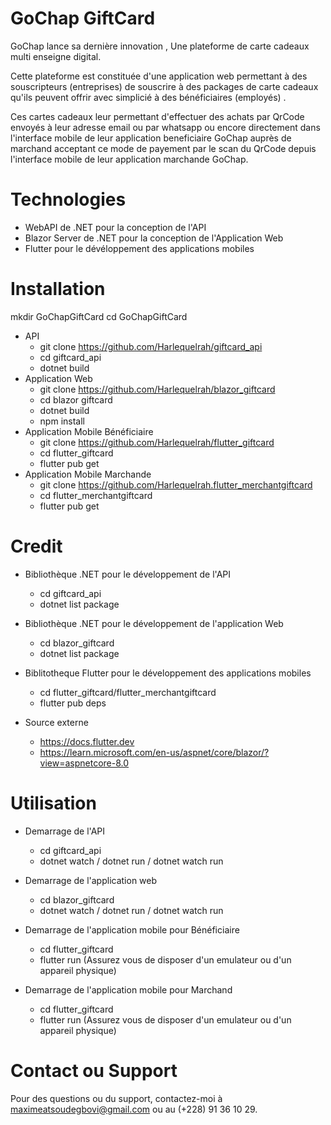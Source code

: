 # GoChap GiftCard

GoChap lance sa dernière innovation , Une plateforme de carte cadeaux multi enseigne digital.

Cette plateforme est constituée d'une application web permettant à des souscripteurs (entreprises) de souscrire à des packages de carte cadeaux qu'ils peuvent offrir avec simplicié à des bénéficiaires (employés) .

Ces cartes cadeaux leur permettant d'effectuer des achats
par QrCode envoyés à leur adresse email ou par whatsapp ou encore directement dans l'interface mobile de leur application beneficiaire GoChap auprès de marchand acceptant ce mode de payement par le scan du QrCode depuis l'interface mobile de leur application marchande  GoChap.

# Technologies
- WebAPI de .NET pour la conception de l'API
- Blazor Server de .NET pour la conception de l'Application Web
- Flutter pour le dévéloppement des applications mobiles

# Installation
mkdir GoChapGiftCard
cd GoChapGiftCard
- API
  - git clone https://github.com/Harlequelrah/giftcard_api
  - cd giftcard_api
  - dotnet build
- Application Web
  - git clone https://github.com/Harlequelrah/blazor_giftcard
  - cd blazor giftcard
  - dotnet build
  - npm install
- Application Mobile Bénéficiaire
  - git clone https://github.com/Harlequelrah/flutter_giftcard
  - cd flutter_giftcard
  - flutter pub get
- Application Mobile Marchande
  - git clone https://github.com/Harlequelrah.flutter_merchantgiftcard
  - cd flutter_merchantgiftcard
  - flutter pub get

# Credit
- Bibliothèque .NET pour le développement de l'API
  - cd giftcard_api
  - dotnet list package
- Bibliothèque .NET pour le développement de l'application Web
  - cd blazor_giftcard
  - dotnet list package
- Biblitotheque Flutter pour le développement des applications mobiles
  - cd flutter_giftcard/flutter_merchantgiftcard
  - flutter pub deps

- Source externe
  - https://docs.flutter.dev
  - https://learn.microsoft.com/en-us/aspnet/core/blazor/?view=aspnetcore-8.0

# Utilisation
- Demarrage de l'API
  - cd giftcard_api
  - dotnet watch / dotnet run / dotnet watch run

- Demarrage de l'application web
  - cd blazor_giftcard
  - dotnet watch / dotnet run / dotnet watch run

- Demarrage de l'application mobile pour Bénéficiaire
  - cd flutter_giftcard
  - flutter run (Assurez vous de disposer d'un emulateur ou d'un appareil physique)
- Demarrage de l'application mobile pour Marchand
  - cd flutter_giftcard
  - flutter run (Assurez vous de disposer d'un emulateur ou d'un appareil physique)


# Contact ou Support
Pour des questions ou du support, contactez-moi à maximeatsoudegbovi@gmail.com ou au (+228) 91 36 10 29.
